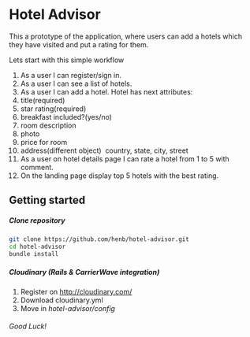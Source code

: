 Hotel Advisor
=========
This a prototype of the application, where
users can add a hotels which they have visited and put а rating for them.

Lets start with this simple workflow
1. As a user I can register/sign in.
2. As a user I can see a list of hotels.
3. As a user I can add a hotel. Hotel has next attributes:
  1. title(required)
  2. star rating(required)
  3. breakfast included?(yes/no)
  4. room description
  5. photo
  6. price for room
  7. address(different object) ­ country, state,  city, street
4. As a user on hotel details page I can rate a hotel from 1 to 5 with comment.
5. On the landing page display top 5 hotels with the best rating.

Getting started
-----------
##### Clone repository
```sh
git clone https://github.com/henb/hotel-advisor.git
cd hotel-advisor
bundle install
```
##### Cloudinary (Rails & CarrierWave integration)

1. Register on http://cloudinary.com/
2. Download cloudinary.yml
3. Move in *hotel-advisor/config*

###### Good Luck!

